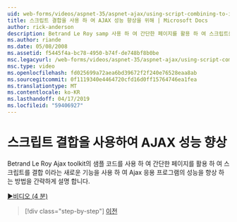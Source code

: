 ```yaml
---
uid: web-forms/videos/aspnet-35/aspnet-ajax/using-script-combining-to-improve-ajax-performance
title: 스크립트 결합을 사용 하 여 AJAX 성능 향상을 위해 | Microsoft Docs
author: rick-anderson
description: Betrand Le Roy samp 사용 하 여 간단한 페이지를 활용 하 여 스크립트를 결합 이라는 새로운 기능을 사용 하 여 Ajax 응용 프로그램의 성능을 향상 시키는 방법에 간략하게 설명 하는 중...
ms.author: riande
ms.date: 05/08/2008
ms.assetid: f5445f4a-bc78-4950-b74f-de748bf8b0be
msc.legacyurl: /web-forms/videos/aspnet-35/aspnet-ajax/using-script-combining-to-improve-ajax-performance
msc.type: video
ms.openlocfilehash: fd025699a72aea6bd39672f2f240e76528eaa8ab
ms.sourcegitcommit: 0f1119340e4464720cfd16d0ff15764746ea1fea
ms.translationtype: MT
ms.contentlocale: ko-KR
ms.lasthandoff: 04/17/2019
ms.locfileid: "59406927"
---
```

# <a name="using-script-combining-to-improve-ajax-performance"></a>스크립트 결합을 사용하여 AJAX 성능 향상

Betrand Le Roy Ajax toolkit의 샘플 코드를 사용 하 여 간단한 페이지를 활용 하 여 스크립트를 결합 이라는 새로운 기능을 사용 하 여 Ajax 응용 프로그램의 성능을 향상 하는 방법을 간략하게 설명 합니다.

[&#9654;비디오 (4 분)](https://channel9.msdn.com/Blogs/ASP-NET-Site-Videos/using-script-combining-to-improve-ajax-performance)

> [!div class="step-by-step"]
> [이전](introduction-to-aspnet-ajax-history.md)

